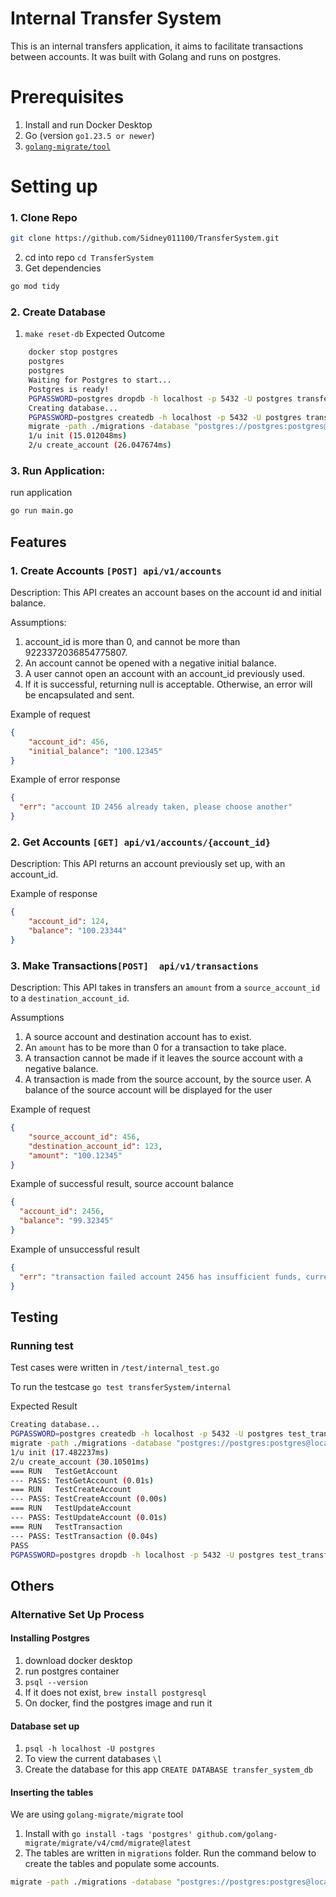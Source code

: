 # Internal Transfer System
This is an internal transfers application, it aims to facilitate transactions between accounts. 
It was built with Golang and runs on postgres. 

# Prerequisites
1. Install and run Docker Desktop
2. Go (version `go1.23.5 or newer`)
3. [`golang-migrate/tool`](https://github.com/golang-migrate/migrate)

# Setting up
### 1. Clone Repo
```bash
git clone https://github.com/Sidney011100/TransferSystem.git
```
2. cd into repo `cd TransferSystem`
3. Get dependencies 
```bash
go mod tidy
```


### 2. Create Database
1. `make reset-db`
Expected Outcome 
```bash
    docker stop postgres
    postgres
    postgres
    Waiting for Postgres to start...
    Postgres is ready!
    PGPASSWORD=postgres dropdb -h localhost -p 5432 -U postgres transfer_system_db || true
    Creating database...
    PGPASSWORD=postgres createdb -h localhost -p 5432 -U postgres transfer_system_db || true
    migrate -path ./migrations -database "postgres://postgres:postgres@localhost:5432/transfer_system_db?sslmode=disable" up
    1/u init (15.012048ms)
    2/u create_account (26.047674ms)
```

### 3. Run Application:
run application 
```bash
go run main.go
```


## Features
### 1. Create Accounts `[POST] api/v1/accounts`
Description: This API creates an account bases on the account id and initial balance.

Assumptions: 
1. account_id is more than 0, and cannot be more than 9223372036854775807.
2. An account cannot be opened with a negative initial balance.
3. A user cannot open an account with an account_id previously used.
4. If it is successful, returning null is acceptable. Otherwise, an error will be encapsulated and sent.

Example of request
```json
{
    "account_id": 456,
    "initial_balance": "100.12345"
}
```

Example of error response
```json
{
  "err": "account ID 2456 already taken, please choose another"
}
```

### 2. Get Accounts `[GET] api/v1/accounts/{account_id}`
Description: This API returns an account previously set up, with an account_id. 

Example of response
```json
{
    "account_id": 124,
    "balance": "100.23344"
}
```


### 3. Make Transactions`[POST]  api/v1/transactions`
Description: This API takes in transfers an `amount` from a `source_account_id` to a `destination_account_id`.

Assumptions
1. A source account and destination account has to exist.
2. An `amount` has to be more than 0 for a transaction to take place. 
3. A transaction cannot be made if it leaves the source account with a negative balance. 
4. A transaction is made from the source account, by the source user. A balance of the source account will be displayed for the user

Example of request
```json
{
    "source_account_id": 456,
    "destination_account_id": 123,
    "amount": "100.12345"
}
```

Example of successful result, source account balance
```json
{
  "account_id": 2456,
  "balance": "99.32345"
}
```

Example of unsuccessful result
```json
{
  "err": "transaction failed account 2456 has insufficient funds, current balance 99.32345"
}
```


## Testing
### Running test
Test cases were written in `/test/internal_test.go`

To run the testcase
`go test transferSystem/internal`

Expected Result
```bash
Creating database...
PGPASSWORD=postgres createdb -h localhost -p 5432 -U postgres test_transfer_db || true
migrate -path ./migrations -database "postgres://postgres:postgres@localhost:5432/test_transfer_db?sslmode=disable" up
1/u init (17.482237ms)
2/u create_account (30.10501ms)
=== RUN   TestGetAccount
--- PASS: TestGetAccount (0.01s)
=== RUN   TestCreateAccount
--- PASS: TestCreateAccount (0.00s)
=== RUN   TestUpdateAccount
--- PASS: TestUpdateAccount (0.01s)
=== RUN   TestTransaction
--- PASS: TestTransaction (0.04s)
PASS
PGPASSWORD=postgres dropdb -h localhost -p 5432 -U postgres test_transfer_db || true
```



## Others
### Alternative Set Up Process
#### Installing Postgres
1. download docker desktop
2. run postgres container
3. `psql --version`
4. If it does not exist, `brew install postgresql`
5. On docker, find the postgres image and run it

#### Database set up
1. `psql -h localhost -U postgres`
2.  To view the current databases `\l`
3. Create the database for this app `CREATE DATABASE transfer_system_db`


#### Inserting the tables
We are using `golang-migrate/migrate` tool
1. Install with  `go install -tags 'postgres' github.com/golang-migrate/migrate/v4/cmd/migrate@latest`
2. The tables are written in `migrations` folder. Run the command below to create the tables and populate some accounts.
```bash
migrate -path ./migrations -database "postgres://postgres:postgres@localhost:5432/transfer_system_db?sslmode=disable" up
```



